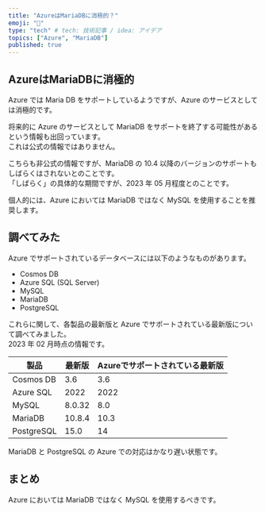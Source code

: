 ```yaml
---
title: "AzureはMariaDBに消極的？"
emoji: "🍣"
type: "tech" # tech: 技術記事 / idea: アイデア
topics: ["Azure", "MariaDB"]
published: true
---
```


## AzureはMariaDBに消極的

Azure では Maria DB をサポートしているようですが、Azure のサービスとしては消極的です。  

将来的に Azure のサービスとして MariaDB をサポートを終了する可能性があるという情報も出回っています。  
これは公式の情報ではありません。  

こちらも非公式の情報ですが、MariaDB の 10.4 以降のバージョンのサポートもしばらくはされないとのことです。  
「しばらく」の具体的な期間ですが、2023 年 05 月程度とのことです。  

個人的には、Azure においては MariaDB ではなく MySQL を使用することを推奨します。  

## 調べてみた

Azure でサポートされているデータベースには以下のようなものがあります。  

- Cosmos DB
- Azure SQL (SQL Server)
- MySQL
- MariaDB
- PostgreSQL

これらに関して、各製品の最新版と Azure でサポートされている最新版について調べてみました。  
2023 年 02 月時点の情報です。  

| 製品 | 最新版 | Azureでサポートされている最新版 |
| ---- | ---- | ---- |
| Cosmos DB | 3.6 | 3.6 |
| Azure SQL | 2022 | 2022 |
| MySQL | 8.0.32 | 8.0 |
| MariaDB | 10.8.4 | 10.3 |
| PostgreSQL | 15.0 | 14 |

MariaDB と PostgreSQL の Azure での対応はかなり遅い状態です。  

## まとめ

Azure においては MariaDB ではなく MySQL を使用するべきです。  
